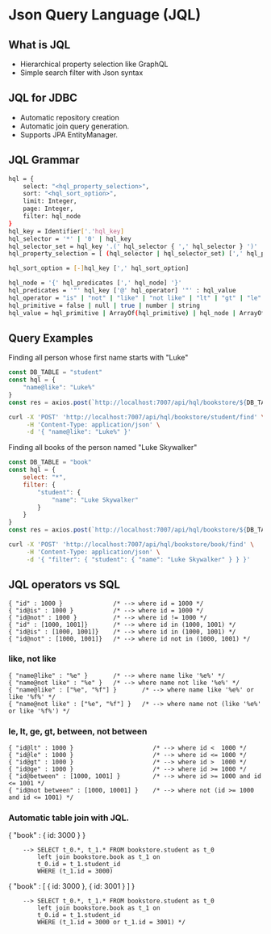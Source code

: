 # Json Query Language (JQL)

## What is JQL
* Hierarchical property selection like GraphQL
* Simple search filter with Json syntax

## JQL for JDBC
* Automatic repository creation
* Automatic join query generation.
* Supports JPA EntityManager.


## JQL Grammar
```sh
hql = {
    select: "<hql_property_selection>",
    sort: "<hql_sort_option>",
    limit: Integer,
    page: Integer,
    filter: hql_node
}
hql_key = Identifier['.'hql_key]
hql_selector = '*' | '0' | hql_key
hql_selector_set = hql_key '.(' hql_selector { ',' hql_selector } ')'
hql_property_selection = [ (hql_selector | hql_selector_set) [',' hql_property_selection ] ]  

hql_sort_option = [-]hql_key [',' hql_sort_option]

hql_node = '{' hql_predicates [',' hql_node] '}'
hql_predicates = '"' hql_key ['@' hql_operator] '"' : hql_value
hql_operator = "is" | "not" | "like" | "not like" | "lt" | "gt" | "le" | "ge" | "between" | "not between"
hql_primitive = false | null | true | number | string
hql_value = hql_primitive | ArrayOf(hql_primitive) | hql_node | ArrayOf(hql_node)  
```


## Query Examples
Finding all person whose first name starts with "Luke" 
```js
const DB_TABLE = "student"
const hql = { 
    "name@like": "Luke%"
}
const res = axios.post(`http://localhost:7007/api/hql/bookstore/${DB_TABLE}/find`, hql)
```
```sh
curl -X 'POST' 'http://localhost:7007/api/hql/bookstore/student/find' \
     -H 'Content-Type: application/json' \
     -d '{ "name@like": "Luke%" }'
```

Finding all books of the person named "Luke Skywalker"
```js
const DB_TABLE = "book"
const hql = {
    select: "*",
    filter: {
        "student": {
            "name": "Luke Skywalker"
        }
    }
}
const res = axios.post(`http://localhost:7007/api/hql/bookstore/${DB_TABLE}/find`, hql)
```
```sh
curl -X 'POST' 'http://localhost:7007/api/hql/bookstore/book/find' \
     -H 'Content-Type: application/json' \
     -d '{ "filter": { "student": { "name": "Luke Skywalker" } } }' 
```
## JQL operators vs SQL
```
{ "id" : 1000 }              /* --> where id = 1000 */ 
{ "id@is" : 1000 }           /* --> where id = 1000 */ 
{ "id@not" : 1000 }          /* --> where id != 1000 */ 
{ "id" : [1000, 1001]}       /* --> where id in (1000, 1001) */ 
{ "id@is" : [1000, 1001]}    /* --> where id in (1000, 1001) */ 
{ "id@not" : [1000, 1001]}   /* --> where id not in (1000, 1001) */ 
```

### like, not like
```
{ "name@like" : "%e" }       /* --> where name like '%e%' */ 
{ "name@not like" : "%e" }   /* --> where name not like '%e%' */ 
{ "name@like" : ["%e", "%f"] }       /* --> where name like '%e%' or like '%f%' */ 
{ "name@not like" : ["%e", "%f"] }   /* --> where name not (like '%e%' or like '%f%') */
```

### le, lt, ge, gt, between, not between 
```
{ "id@lt" : 1000 }                      /* --> where id <  1000 */ 
{ "id@le" : 1000 }                      /* --> where id <= 1000 */ 
{ "id@gt" : 1000 }                      /* --> where id >  1000 */ 
{ "id@ge" : 1000 }                      /* --> where id >= 1000 */ 
{ "id@between" : [1000, 1001] }         /* --> where id >= 1000 and id <= 1001 */ 
{ "id@not between" : [1000, 10001] }    /* --> where not (id >= 1000 and id <= 1001) */ 
```

### Automatic table join with JQL.
{ "book" : { id: 3000 } } 
```
    --> SELECT t_0.*, t_1.* FROM bookstore.student as t_0
        left join bookstore.book as t_1 on
        t_0.id = t_1.student_id
        WHERE (t_1.id = 3000)
```

{ "book" : [ { id: 3000 }, { id: 3001 } ] }           
```
    --> SELECT t_0.*, t_1.* FROM bookstore.student as t_0
        left join bookstore.book as t_1 on
        t_0.id = t_1.student_id
        WHERE (t_1.id = 3000 or t_1.id = 3001) */
```


